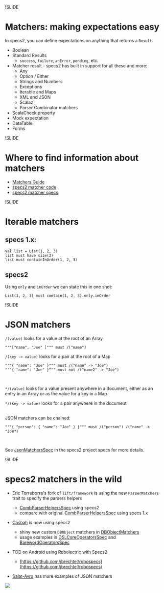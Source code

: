 !SLIDE

# Matchers: making expectations easy

In specs2, you can define expectations on anything that returns a ``Result``.

- Boolean
- Standard Results
    - ``success``, ``failure``, ``anError``, ``pending``, etc.
- Matcher result - specs2 has built in support for all these and more:
    - Any
    - Option / Either
    - Strings and Numbers
    - Exceptions
    - Iterable and Maps
    - XML and JSON
    - Scalaz
    - Parser Combinator matchers
- ScalaCheck property
- Mock expectation
- DataTable
- Forms

!SLIDE

# Where to find information about matchers

- [Matchers Guide](http://etorreborre.github.com/specs2/guide/org.specs2.guide.Matchers.html)
- [specs2 matcher code](https://github.com/etorreborre/specs2/tree/master/src/main/scala/org/specs2/matcher)
- [specs2 matcher specs](https://github.com/etorreborre/specs2/tree/master/src/test/scala/org/specs2/matcher)

!SLIDE

# Iterable matchers

## specs 1.x:

    val list = List(1, 2, 3)
    list must have size(3)
    list must containInOrder(1, 2, 3)

## specs2

Using ``only`` and ``inOrder`` we can state this in one shot:

    List(1, 2, 3) must contain(1, 2, 3).only.inOrder

!SLIDE

# JSON matchers

``/(value)`` looks for a value at the root of an Array

    """["name", "Joe" ]""" must /("name")

``/(key -> value)`` looks for a pair at the root of a Map

    """{ "name": "Joe" }""" must /("name" -> "Joe")
    """{ "name": "Joe" }""" must not /("name2" -> "Joe")
<br/>

``*/(value)`` looks for a value present anywhere in a document, either as an entry in an Array
or as the value for a key in a Map

``*/(key -> value)`` looks for a pair anywhere in the document
<br/>
<br/>

JSON matchers can be chained:

    """{ "person": { "name": "Joe" } }""" must /("person") /("name" -> "Joe")
<br/>

See [JsonMatchersSpec](https://github.com/etorreborre/specs2/blob/master/src/test/scala/org/specs2/matcher/JsonMatchersSpec.scala)
in the specs2 project specs for more details.

!SLIDE

# specs2 matchers in the wild

- Eric Torreborre's fork of ``lift/framework`` is using the new ``ParserMatchers`` trait to specify the parsers helpers
    - [CombParserHelpersSpec](http://bit.ly/idczY2) using specs2
    - compare with original [CombParserHelpersSpec](https://github.com/lift/framework/blob/master/core/util/src/test/scala/net/liftweb/util/CombParserHelpersSpec.scala) using specs 1.x

- [Casbah](https://github.com/mongodb/casbah) is now using specs2
    - shiny new custom ``DBObject`` matchers in [DBObjectMatchers](https://github.com/mongodb/casbah/blob/master/casbah-commons/src/main/scala/test/MongoDBSpecification.scala)
    - usage examples in [DSLCoreOperatorsSpec](https://github.com/mongodb/casbah/blob/master/casbah-query/src/test/scala/DSLCoreOperatorsSpec.scala)
    and [BarewordOperatorsSpec](https://github.com/mongodb/casbah/blob/master/casbah-query/src/test/scala/BarewordOperatorsSpec.scala)

- TDD on Android using Robolectric with Specs2
    - [https://github.com/jbrechtel/robospecs](https://github.com/jbrechtel/robospecs)

- [Salat-Avro](https://github.com/T8Webware/salat-avro) has more examples of JSON matchers




<img class="logo" src="/img/novus-logo.gif" />
